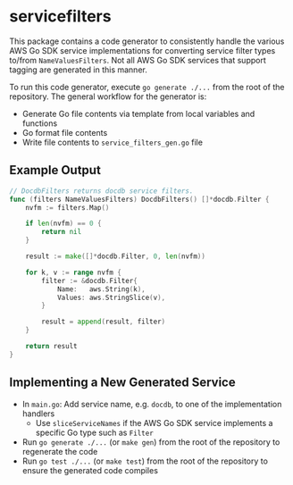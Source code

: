 # servicefilters

This package contains a code generator to consistently handle the various AWS Go SDK service implementations for converting service filter types to/from `NameValuesFilters`. Not all AWS Go SDK services that support tagging are generated in this manner.

To run this code generator, execute `go generate ./...` from the root of the repository. The general workflow for the generator is:

- Generate Go file contents via template from local variables and functions
- Go format file contents
- Write file contents to `service_filters_gen.go` file

## Example Output

```go
// DocdbFilters returns docdb service filters.
func (filters NameValuesFilters) DocdbFilters() []*docdb.Filter {
	nvfm := filters.Map()

	if len(nvfm) == 0 {
		return nil
	}

	result := make([]*docdb.Filter, 0, len(nvfm))

	for k, v := range nvfm {
		filter := &docdb.Filter{
			Name:   aws.String(k),
			Values: aws.StringSlice(v),
		}

		result = append(result, filter)
	}

	return result
}
```

## Implementing a New Generated Service

- In `main.go`: Add service name, e.g. `docdb`, to one of the implementation handlers
  - Use `sliceServiceNames` if the AWS Go SDK service implements a specific Go type such as `Filter`
- Run `go generate ./...` (or `make gen`) from the root of the repository to regenerate the code
- Run `go test ./...` (or `make test`) from the root of the repository to ensure the generated code compiles
